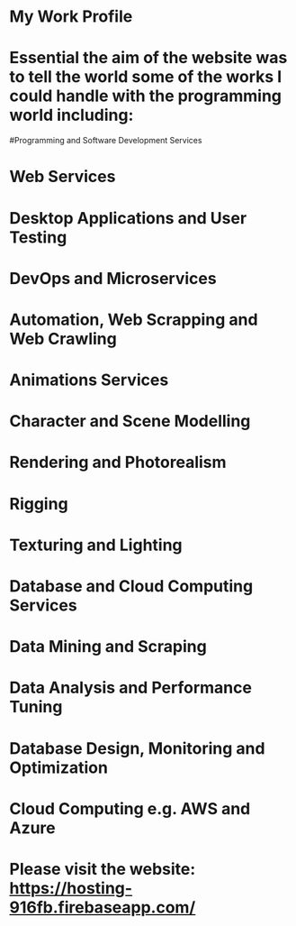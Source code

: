 # My Work Profile
# Essential the aim of the website was to tell the world some of the works I could handle with the programming world including:

#Programming and Software Development Services
  # Web Services
  # Desktop Applications and User Testing
  # DevOps and Microservices
  # Automation, Web Scrapping and Web Crawling
# Animations Services
  # Character and Scene Modelling
  # Rendering and Photorealism
  # Rigging
  # Texturing and Lighting
# Database and Cloud Computing Services
  # Data Mining and Scraping
  # Data Analysis and Performance Tuning
  # Database Design, Monitoring and Optimization
  # Cloud Computing e.g. AWS and Azure
  
  
 # Please visit the website: https://hosting-916fb.firebaseapp.com/
 
